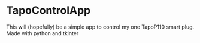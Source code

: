 # TapoControlApp
This will (hopefully) be a simple app to control my one TapoP110 smart plug. Made with python and tkinter
